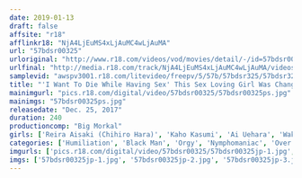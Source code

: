 ```yaml
---
date: 2019-01-13
draft: false
affsite: "r18"
afflinkr18: "NjA4LjEuMS4xLjAuMC4wLjAuMA"
url: "57bdsr00325"
urloriginal: "http://www.r18.com/videos/vod/movies/detail/-/id=57bdsr00325"
urlfinal: "http://media.r18.com/track/NjA4LjEuMS4xLjAuMC4wLjAuMA/videos/vod/movies/detail/-/id=57bdsr00325"
samplevid: "awspv3001.r18.com/litevideo/freepv/5/57b/57bdsr325/57bdsr325_dmb_w.mp4"
title: "'I Want To Die While Having Sex' This Sex Loving Girl Was Changing Partners And Continuously Fucking (Even A Black Guy) Until Her Mind Was Blown In Full Orgasmic Ecstasy! 10 Ladies/4 Hours"
mainimgurl: "pics.r18.com/digital/video/57bdsr00325/57bdsr00325ps.jpg"
mainimgs: "57bdsr00325ps.jpg"
releasedate: "Dec. 25, 2017"
duration: 240
productioncomp: "Big Morkal"
girls: ['Reira Aisaki (Chihiro Hara)', 'Kaho Kasumi', 'Ai Uehara', 'Wakaba Onoue', 'Yuuki Itano', 'Yui Nishikawa', 'Mayu Yuki', 'Hina Kinami', 'Nana Hiiragi\n(Miku Hayama)', 'Harua Narumiya']
categories: ['Humiliation', 'Black Man', 'Orgy', 'Nymphomaniac', 'Over 4 Hours', 'Hi-Def']
imgurls: ['pics.r18.com/digital/video/57bdsr00325/57bdsr00325jp-1.jpg', 'pics.r18.com/digital/video/57bdsr00325/57bdsr00325jp-2.jpg', 'pics.r18.com/digital/video/57bdsr00325/57bdsr00325jp-3.jpg', 'pics.r18.com/digital/video/57bdsr00325/57bdsr00325jp-4.jpg', 'pics.r18.com/digital/video/57bdsr00325/57bdsr00325jp-5.jpg', 'pics.r18.com/digital/video/57bdsr00325/57bdsr00325jp-6.jpg', 'pics.r18.com/digital/video/57bdsr00325/57bdsr00325jp-7.jpg', 'pics.r18.com/digital/video/57bdsr00325/57bdsr00325jp-8.jpg', 'pics.r18.com/digital/video/57bdsr00325/57bdsr00325jp-9.jpg', 'pics.r18.com/digital/video/57bdsr00325/57bdsr00325jp-10.jpg', 'pics.r18.com/digital/video/57bdsr00325/57bdsr00325jp-11.jpg', 'pics.r18.com/digital/video/57bdsr00325/57bdsr00325jp-12.jpg', 'pics.r18.com/digital/video/57bdsr00325/57bdsr00325jp-13.jpg', 'pics.r18.com/digital/video/57bdsr00325/57bdsr00325jp-14.jpg', 'pics.r18.com/digital/video/57bdsr00325/57bdsr00325jp-15.jpg', 'pics.r18.com/digital/video/57bdsr00325/57bdsr00325jp-16.jpg', 'pics.r18.com/digital/video/57bdsr00325/57bdsr00325jp-17.jpg', 'pics.r18.com/digital/video/57bdsr00325/57bdsr00325jp-18.jpg', 'pics.r18.com/digital/video/57bdsr00325/57bdsr00325jp-19.jpg', 'pics.r18.com/digital/video/57bdsr00325/57bdsr00325jp-20.jpg']
imgs: ['57bdsr00325jp-1.jpg', '57bdsr00325jp-2.jpg', '57bdsr00325jp-3.jpg', '57bdsr00325jp-4.jpg', '57bdsr00325jp-5.jpg', '57bdsr00325jp-6.jpg', '57bdsr00325jp-7.jpg', '57bdsr00325jp-8.jpg', '57bdsr00325jp-9.jpg', '57bdsr00325jp-10.jpg', '57bdsr00325jp-11.jpg', '57bdsr00325jp-12.jpg', '57bdsr00325jp-13.jpg', '57bdsr00325jp-14.jpg', '57bdsr00325jp-15.jpg', '57bdsr00325jp-16.jpg', '57bdsr00325jp-17.jpg', '57bdsr00325jp-18.jpg', '57bdsr00325jp-19.jpg', '57bdsr00325jp-20.jpg']
---
```

